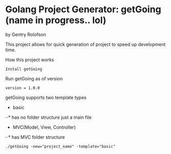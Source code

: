 # Golang Project Generator: getGoing (name in progress.. lol)

by Gentry Rolofson

This project allows for quick generation of project to speed up development time.

How this project works

```
Install getGoing
```

Run getGoing as of version 

```
version = 1.0.0
```
getGoing supports two template types

* basic

⋅⋅* has no folder structure just a main file

* MVC(Model, View, Controller)

⋅⋅* has MVC folder structure


```
./getGoing -new="project_name" -template="basic"
```